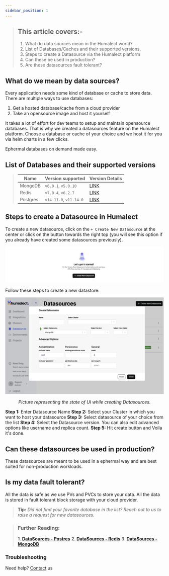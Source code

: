 ```yaml
---
sidebar_position: 1
---
```

> ## This article covers:-
> 1. What do data sources mean in the Humalect world?
> 2. List of Databases/Caches and their supported versions.
> 3. Steps to create a Datasource via the Humalect platform
> 4. Can these be used in production?
> 6. Are these datasources fault tolerant?

## What do we mean by data sources?

Every application needs some kind of database or cache to store data. There are multiple ways to use databases:
1. Get a hosted database/cache from a cloud provider
2. Take an opensource image and host it yourself

It takes a lot of effort for dev teams to setup and maintain opensource databases. That is why we created a datasources feature on the Humalect platform. Choose a database or cache of your choice and we host it for you via helm charts in a few clicks.

Ephermal databases on demand made easy.


## List of Databases and their supported versions

> | Name     | Version supported        | Version Details |
> | -------- | ------------------------ | -- |
> | MongoDB  | `v6.0.1`, `v5.0.10` | [LINK](https://www.mongodb.com/evolved) |
> | Redis    | `v7.0.4`, `v6.2.7`       |[LINK](https://redis.io/download/#:~:text=Stable%20(6.2.6)) |
> | Postgres | `v14.11.0`,  `v11.14.0`  |[LINK](https://www.postgresql.org/support/versioning/) |

## Steps to create a Datasource in Humalect

To create a new datasource, click on the `+ Create New Datasource` at the center or click on the button towards the right top (you will see this option if you already have created some datasources previously).

![create-datasource](./../../static/img/create-datasource.png)

Follow these steps to create a new datastore:

![create-mongo-datasource](./../../static/img/create-mongo-datasource.png)

<center><i>Picture representing the state of UI while creating Datasources.</i></center>


**Step 1:** Enter Datasource Name
**Step 2:** Select your Cluster in which you want to host your datasource
**Step 3:** Select datasource of your choice from the list
**Step 4:** Select the Datasource version. You can also edit advanced options like username and replica count.
**Step 5:** Hit create button and Voila it's done.

## Can these datasources be used in production?

These datasources are meant to be used in a ephermal way and are best suited for non-production workloads.

## Is my data fault tolerant?

All the data is safe as we use PVs and PVCs to store your data. All the data is stored in fault tolerant block storage with your cloud provider.


> **Tip:**
> *Did not find your favorite database in the list? Reach out to us to raise a request for new datasources.*


> ### Further Reading:
> **1. [DataSources - Postres](https://docs.humalect.com/en/DataSources/Postgres)**
> **2. [DataSources - Redis](https://docs.humalect.com/en/DataSources/Redis)**
> **3. [DataSources - MongoDB](https://docs.humalect.com/en/DataSources/MongoDB)**



### Troubleshooting
Need help? [Contact](https://docs.humalect.com/en/contact) us
